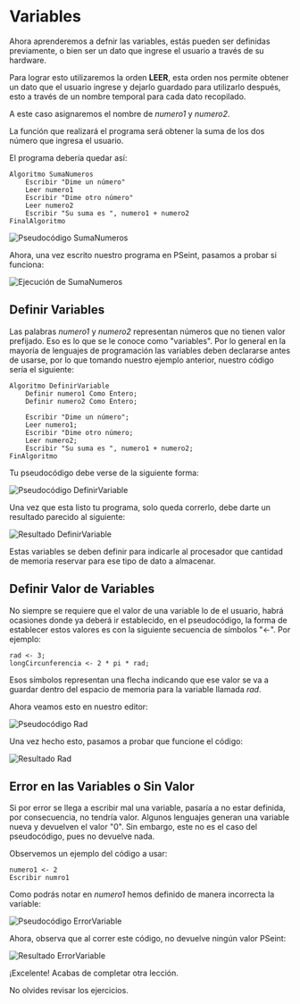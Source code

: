 # Variables

Ahora aprenderemos a defnir las variables, estás pueden ser definidas previamente, o bien ser un dato que ingrese el usuario a través de su hardware.

Para lograr esto utilizaremos la orden **LEER**, esta orden nos permite obtener un dato que el usuario ingrese y dejarlo guardado para utilizarlo después, esto a través de un nombre temporal para cada dato recopilado.

A este caso asignaremos el nombre de *numero1* y *numero2*.

La función que realizará el programa será obtener la suma de los dos número que ingresa el usuario.

El programa debería quedar así:

~~~pseudocode
Algoritmo SumaNumeros
    Escribir "Dime un número"
    Leer numero1
    Escribir "Dime otro número"
    Leer numero2
    Escribir "Su suma es ", numero1 + numero2
FinalAlgoritmo
~~~

![Pseudocódigo SumaNumeros](./media/l2_01.png)

Ahora, una vez escrito nuestro programa en PSeint, pasamos a probar si funciona:

![Ejecución de SumaNumeros](./media/l2_02.png)

## Definir Variables

Las palabras *numero1* y *numero2* representan números que no tienen valor prefijado. Eso es lo que se le conoce como "variables". Por lo general en la mayoría de lenguajes de programación las variables deben declararse antes de usarse, por lo que tomando nuestro ejemplo anterior, nuestro código sería el siguiente:

~~~pseudocode
Algoritmo DefinirVariable
    Definir numero1 Como Entero;
    Definir numero2 Como Entero;

    Escribir "Dime un número";
    Leer numero1;
    Escribir "Dime otro número;
    Leer numero2;
    Escribir "Su suma es ", numero1 + numero2;
FinAlgoritmo
~~~

Tu pseudocódigo debe verse de la siguiente forma:

![Pseudocódigo DefinirVariable](./media/l2_03.png)

Una vez que esta listo tu programa, solo queda correrlo, debe darte un resultado parecido al siguiente:

![Resultado DefinirVariable](./media/l2_04.png)

Estas variables se deben definir para indicarle al procesador que cantidad de memoria reservar para ese tipo de dato a almacenar.

## Definir Valor de Variables

No siempre se requiere que el valor de una variable lo de el usuario, habrá ocasiones donde ya deberá ir establecido, en el pseudocódigo, la forma de establecer estos valores es con la siguiente secuencia de símbolos "<-".
Por ejemplo:

~~~pseudocode
rad <- 3;
longCircunferencia <- 2 * pi * rad;
~~~

Esos símbolos representan una flecha indicando que ese valor se va a guardar dentro del espacio de memoria para la variable llamada *rad*.

Ahora veamos esto en nuestro editor:

![Pseudocódigo Rad](./media/l2_05.png)

Una vez hecho esto, pasamos a probar que funcione el código:

![Resultado Rad](./media/l2_06.png)

## Error en las Variables o Sin Valor

Si por error se llega a escribir mal una variable, pasaría a no estar definida, por consecuencia, no tendría valor.
Algunos lenguajes generan una variable nueva y devuelven el valor "0".
Sin embargo, este no es el caso del pseudocódigo, pues no devuelve nada.

Observemos un ejemplo del código a usar:

~~~pseudocode
numero1 <- 2
Escribir numro1
~~~

Como podrás notar en *numero1* hemos definido de manera incorrecta la variable:

![Pseudocódigo ErrorVariable](./media/l2_07.png)

Ahora, observa que al correr este código, no devuelve ningún valor PSeint:

![Resultado ErrorVariable](./media/12_08.png)

¡Excelente! Acabas de completar otra lección.

No olvides revisar los ejercicios.
